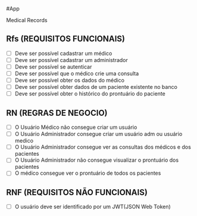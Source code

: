 #App 

Medical Records

## Rfs (REQUISITOS FUNCIONAIS)

- [ ] Deve ser possível cadastrar um médico
- [ ] Deve ser possível cadastrar um administrador
- [ ] Deve ser possível se autenticar
- [ ] Deve ser possível que o médico crie uma consulta
- [ ] Deve ser possível obter os dados do médico
- [ ] Deve ser possível obter dados de um paciente existente no banco
- [ ] Deve ser possível obter o histórico do prontuário do paciente

## RN  (REGRAS DE NEGOCIO)

- [ ] O Usuário Médico não consegue criar um usuário
- [ ] O Usuário Administrador consegue criar um usuário adm ou usuário medico
- [ ] O Usuário Administrador consegue ver as consultas dos médicos e dos pacientes
- [ ] O Usuário Administrador não consegue visualizar o prontuário dos pacientes 
- [ ] O médico consegue ver o prontuário de todos os pacientes 

## RNF (REQUISITOS NÃO FUNCIONAIS)

- [ ] O usuário deve ser identificado por um JWT(JSON Web Token)